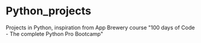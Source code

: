 # Python_projects
Projects in Python, inspiration from App Brewery course "100 days of Code - The complete Python Pro Bootcamp"
